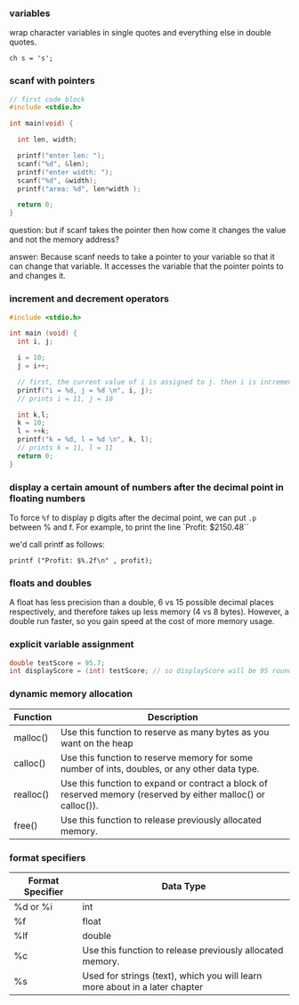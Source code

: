 ### variables

wrap character variables in single quotes and everything else in double quotes.

`ch s = 's';`

### scanf with pointers

```c
// first code block
#include <stdio.h>

int main(void) {

  int len, width;

  printf("enter len: ");
  scanf("%d", &len);
  printf("enter width: ");
  scanf("%d", &width);
  printf("area: %d", len*width );

  return 0;
}
```

question: but if scanf takes the pointer then how come it changes the value and not the memory address?

answer: Because scanf needs to take a pointer to your variable so that it can change that variable.
It accesses the variable that the pointer points to and changes it.


### increment and decrement operators

```c
#include <stdio.h>

int main (void) {
  int i, j;

  i = 10;
  j = i++;

  // first, the current value of i is assigned to j. then i is incremented
  printf("i = %d, j = %d \n", i, j);
  // prints i = 11, j = 10 

  int k,l;
  k = 10;
  l = ++k;
  printf("k = %d, l = %d \n", k, l);
  // prints k = 11, l = 11
  return 0;
}
```


### display a certain amount of numbers after the decimal point in floating numbers

To force `%f` to display p digits after the decimal point, we can put `.p` between %
and f. For example, to print  the line
`Profit: $2150.48``

we'd call printf as follows: 

`printf ("Profit: $%.2f\n" , profit);`


### floats and doubles

A float has less precision than a double, 6 vs 15 possible decimal places respectively, and therefore takes up less memory (4 vs 8 bytes). However, a double run faster, so you gain speed at the cost of more memory usage.


### explicit variable assignment

```c
double testScore = 95.7;
int displayScore = (int) testScore; // so displayScore will be 95 rounded 
```

### dynamic memory allocation

| Function | Description |
| ----------- | ----------- |
| malloc() |	Use this function to reserve as many bytes as you want on the heap
| calloc() | Use this function to reserve memory for some number of ints, doubles, or any other data type.
| realloc() |	Use this function to expand or contract a block of reserved memory (reserved by either malloc() or calloc()).
| free() | Use this function to release previously allocated memory.


### format specifiers

| Format Specifier | Data Type	 |
| ----------- | ----------- |
| %d or %i |	int
| %f | float
| %lf |	double
| %c | Use this function to release previously allocated memory.
| %s	| Used for strings (text), which you will learn more about in a later chapter


